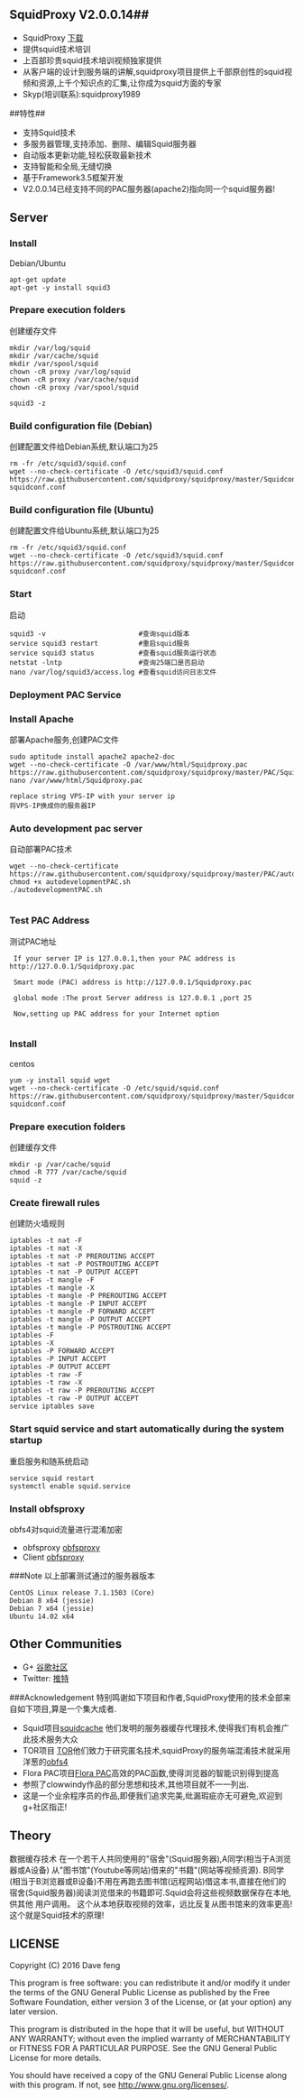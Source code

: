 

## SquidProxy V2.0.0.14##


* SquidProxy [下载](https://github.com/squidproxy/squidproxy/releases/download/V2.0.0.14/squidproxy.exe)
* 提供squid技术培训
* 上百部珍贵squid技术培训视频独家提供
* 从客户端的设计到服务端的讲解,squidproxy项目提供上千部原创性的squid视频和资源,上千个知识点的汇集,让你成为squid方面的专家
* Skyp(培训联系):squidproxy1989

##特性##

- 支持Squid技术
- 多服务器管理,支持添加、删除、编辑Squid服务器
- 自动版本更新功能,轻松获取最新技术
- 支持智能和全局,无缝切换
- 基于Framework3.5框架开发
- V2.0.0.14已经支持不同的PAC服务器(apache2)指向同一个squid服务器!

## Server

### Install

Debian/Ubuntu

```
apt-get update 
apt-get -y install squid3

```

### Prepare execution folders 
创建缓存文件

```
mkdir /var/log/squid
mkdir /var/cache/squid
mkdir /var/spool/squid
chown -cR proxy /var/log/squid
chown -cR proxy /var/cache/squid
chown -cR proxy /var/spool/squid

squid3 -z

```

### Build configuration file (Debian)
创建配置文件给Debian系统,默认端口为25

```
rm -fr /etc/squid3/squid.conf
wget --no-check-certificate -O /etc/squid3/squid.conf https://raw.githubusercontent.com/squidproxy/squidproxy/master/Squidconf/D-squidconf.conf

```

### Build configuration file (Ubuntu)
创建配置文件给Ubuntu系统,默认端口为25

```
rm -fr /etc/squid3/squid.conf
wget --no-check-certificate -O /etc/squid3/squid.conf https://raw.githubusercontent.com/squidproxy/squidproxy/master/Squidconf/U-squidconf.conf

```

### Start 
启动

```
squid3 -v                       #查询squid版本
service squid3 restart          #重启squid服务
service squid3 status           #查看squid服务运行状态   
netstat -lntp                   #查询25端口是否启动
nano /var/log/squid3/access.log #查看squid访问日志文件

```
 
### Deployment PAC Service 

### Install Apache
部署Apache服务,创建PAC文件
```
sudo aptitude install apache2 apache2-doc
wget --no-check-certificate -O /var/www/html/Squidproxy.pac https://raw.githubusercontent.com/squidproxy/squidproxy/master/PAC/Squidproxy.pac
nano /var/www/html/Squidproxy.pac

replace string VPS-IP with your server ip
将VPS-IP换成你的服务器IP 
```

### Auto development pac server
自动部署PAC技术
```
wget --no-check-certificate  https://raw.githubusercontent.com/squidproxy/squidproxy/master/PAC/autodevelopmentPAC.sh
chmod +x autodevelopmentPAC.sh
./autodevelopmentPAC.sh
 
```


### Test PAC Address
测试PAC地址
```
 If your server IP is 127.0.0.1,then your PAC address is http://127.0.0.1/Squidproxy.pac
 
 Smart mode (PAC) address is http://127.0.0.1/Squidproxy.pac

 global mode :The proxt Server address is 127.0.0.1 ,port 25
 
 Now,setting up PAC address for your Internet option 
 
```

### Install

centos

```
yum -y install squid wget
wget --no-check-certificate -O /etc/squid/squid.conf https://raw.githubusercontent.com/squidproxy/squidproxy/master/Squidconf/U-squidconf.conf

```

### Prepare execution folders 
创建缓存文件
```
mkdir -p /var/cache/squid
chmod -R 777 /var/cache/squid
squid -z

```

### Create firewall rules
创建防火墙规则
```
iptables -t nat -F
iptables -t nat -X
iptables -t nat -P PREROUTING ACCEPT
iptables -t nat -P POSTROUTING ACCEPT
iptables -t nat -P OUTPUT ACCEPT
iptables -t mangle -F
iptables -t mangle -X
iptables -t mangle -P PREROUTING ACCEPT
iptables -t mangle -P INPUT ACCEPT
iptables -t mangle -P FORWARD ACCEPT
iptables -t mangle -P OUTPUT ACCEPT
iptables -t mangle -P POSTROUTING ACCEPT
iptables -F
iptables -X
iptables -P FORWARD ACCEPT
iptables -P INPUT ACCEPT
iptables -P OUTPUT ACCEPT
iptables -t raw -F
iptables -t raw -X
iptables -t raw -P PREROUTING ACCEPT
iptables -t raw -P OUTPUT ACCEPT
service iptables save

```
 
### Start squid service and start automatically during the system startup
重启服务和随系统启动
```
service squid restart
systemctl enable squid.service

```
### Install obfsproxy
obfs4对squid流量进行混淆加密
* obfsproxy [obfsproxy](https://github.com/squidproxy/obfs4)
* Client [obfsproxy](https://www.torproject.org/projects/torbrowser.html.en#downloads)

###Note
以上部署测试通过的服务器版本
```
CentOS Linux release 7.1.1503 (Core)
Debian 8 x64 (jessie)
Debian 7 x64 (jessie)
Ubuntu 14.02 x64

```

## Other Communities

* G+ [谷歌社区](https://plus.google.com/communities/101513261063592651175)
* Twitter: [推特](https://twitter.com/squidgfw)

###Acknowledgement 
特别鸣谢如下项目和作者,SquidProxy使用的技术全部来自如下项目,算是一个集大成者.


* Squid项目[squidcache](http://www.squid-cache.org) 他们发明的服务器缓存代理技术,使得我们有机会推广此技术服务大众 
* TOR项目 [TOR](https://www.torproject.org/)他们致力于研究匿名技术,squidProxy的服务端混淆技术就采用洋葱的[obfs4](https://github.com/squidproxy/obfs4)
* Flora PAC项目[Flora PAC](https://github.com/usufu/Flora_Pac/)高效的PAC函数,使得浏览器的智能识别得到提高
* 参照了clowwindy作品的部分思想和技术,其他项目就不一一列出.
* 这是一个业余程序员的作品,即便我们追求完美,纰漏瑕疵亦无可避免,欢迎到g+社区指正!


## Theory

数据缓存技术
在一个若干人共同使用的"宿舍"(Squid服务器),A同学(相当于A浏览器或A设备) 从"图书馆"(Youtube等网站)借来的"书籍"(网站等视频资源).
B同学(相当于B浏览器或B设备)不用在再跑去图书馆(远程网站)借这本书,直接在他们的宿舍(Squid服务器)阅读浏览借来的书籍即可.Squid会将这些视频数据保存在本地,供其他
用户调用。
这个从本地获取视频的效率，远比反复从图书馆来的效率更高! 这个就是Squid技术的原理!


## LICENSE

Copyright (C) 2016 Dave feng

This program is free software: you can redistribute it and/or modify
it under the terms of the GNU General Public License as published by
the Free Software Foundation, either version 3 of the License, or
(at your option) any later version.

This program is distributed in the hope that it will be useful,
but WITHOUT ANY WARRANTY; without even the implied warranty of
MERCHANTABILITY or FITNESS FOR A PARTICULAR PURPOSE.  See the
GNU General Public License for more details.

You should have received a copy of the GNU General Public License
along with this program. If not, see <http://www.gnu.org/licenses/>.